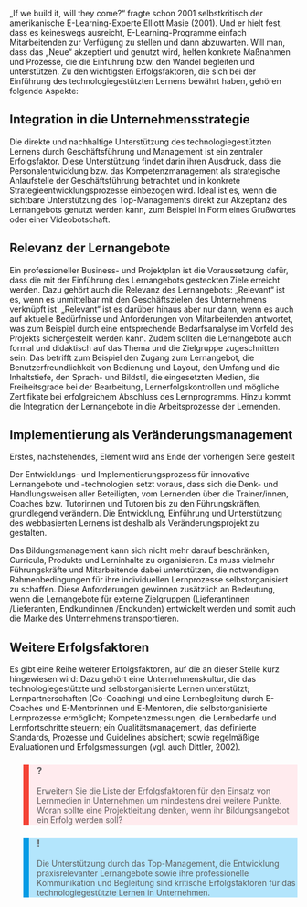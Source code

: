 <!-- filename: 08_Die_Erfolgsfaktoren.md -->
<!-- title: Die Erfolgsfaktoren -->

„If we build it, will they come?“ fragte schon 2001 selbstkritisch der amerikanische E-Learning-Experte Elliott Masie (2001). Und er hielt fest, dass es keineswegs ausreicht, E-Learning-Programme einfach Mitarbeitenden zur Verfügung zu stellen und dann abzuwarten. Will man, dass das „Neue“ akzeptiert und genutzt wird, helfen konkrete Maßnahmen und Prozesse, die die Einführung bzw. den Wandel begleiten und unterstützen. Zu den wichtigsten Erfolgsfaktoren, die sich bei der Einführung des technologiegestützten Lernens bewährt haben, gehören folgende Aspekte:

## Integration in die Unternehmensstrategie

Die direkte und nachhaltige Unterstützung des technologiegestützten Lernens durch Geschäftsführung und Management ist ein zentraler Erfolgsfaktor. Diese Unterstützung findet darin ihren Ausdruck, dass die Personalentwicklung bzw. das Kompetenzmanagement als strategische Anlaufstelle der Geschäftsführung betrachtet und in konkrete Strategieentwicklungsprozesse einbezogen wird. Ideal ist es, wenn die sichtbare Unterstützung des Top-Managements direkt zur Akzeptanz des Lernangebots genutzt werden kann, zum Beispiel in Form eines Grußwortes oder einer Videobotschaft.

## Relevanz der Lernangebote

Ein professioneller Business- und Projektplan ist die Voraussetzung dafür, dass die mit der Einführung des Lernangebots gesteckten Ziele erreicht werden. Dazu gehört auch die Relevanz des Lernangebots: „Relevant“ ist es, wenn es unmittelbar mit den Geschäftszielen des Unternehmens verknüpft ist. „Relevant“ ist es darüber hinaus aber nur dann, wenn es auch auf aktuelle Bedürfnisse und Anforderungen von Mitarbeitenden antwortet, was zum Beispiel durch eine entsprechende Bedarfsanalyse im Vorfeld des Projekts sichergestellt werden kann. Zudem sollten die Lernangebote auch formal und didaktisch auf das Thema und die Zielgruppe zugeschnitten sein: Das betrifft zum Beispiel den Zugang zum Lernangebot, die Benutzerfreundlichkeit von Bedienung und Layout, den Umfang und die Inhaltstiefe, den Sprach- und Bildstil, die eingesetzten Medien, die Freiheitsgrade bei der Bearbeitung, Lernerfolgskontrollen und mögliche Zertifikate bei erfolgreichem Abschluss des Lernprogramms. Hinzu kommt die Integration der Lernangebote in die Arbeitsprozesse der Lernenden.  

## Implementierung als Veränderungsmanagement

Erstes, nachstehendes, Element wird ans Ende der vorherigen Seite gestellt

Der Entwicklungs- und Implementierungsprozess für innovative Lernangebote und -technologien setzt voraus, dass sich die Denk- und Handlungsweisen aller Beteiligten, vom Lernenden über die Trainer/innen, Coaches bzw. Tutorinnen und Tutoren bis zu den Führungskräften, grundlegend verändern. Die Entwicklung, Einführung und Unterstützung des webbasierten Lernens ist deshalb als Veränderungsprojekt zu gestalten.

Das Bildungsmanagement kann sich nicht mehr darauf beschränken, Curricula, Produkte und Lerninhalte zu organisieren. Es muss vielmehr Führungskräfte und Mitarbeitende dabei unterstützen, die notwendigen Rahmenbedingungen für ihre individuellen Lernprozesse selbstorganisiert zu schaffen. Diese Anforderungen gewinnen zusätzlich an Bedeutung, wenn die Lernangebote für externe Zielgruppen (Lieferantinnen /Lieferanten, Endkundinnen /Endkunden) entwickelt werden und somit auch die Marke des Unternehmens transportieren.

## Weitere Erfolgsfaktoren

Es gibt eine Reihe weiterer Erfolgsfaktoren, auf die an dieser Stelle kurz hingewiesen wird: Dazu gehört eine Unternehmenskultur, die das technologiegestützte und selbstorganisierte Lernen unterstützt; Lernpartnerschaften (Co-Coaching) und eine Lernbegleitung durch E-Coaches und E-Mentorinnen und E-Mentoren, die selbstorganisierte Lernprozesse ermöglicht; Kompetenzmessungen, die Lernbedarfe und Lernfortschritte steuern; ein Qualitätsmanagement, das definierte Standards, Prozesse und Guidelines absichert; sowie regelmäßige Evaluationen und Erfolgsmessungen (vgl. auch Dittler, 2002).

<blockquote style="background: #FFEBEE; border-left: 10px solid #F44336">

### ?

Erweitern Sie die Liste der Erfolgsfaktoren für den Einsatz von Lernmedien in Unternehmen um mindestens drei weitere Punkte. Woran sollte eine Projektleitung denken, wenn ihr Bildungsangebot ein Erfolg werden soll?

</blockquote>

<blockquote style="background: #B3E5FC; border-left: 10px solid #039BE5">

### !

Die Unterstützung durch das Top-Management, die Entwicklung praxisrelevanter Lernangebote sowie ihre professionelle Kommunikation und Begleitung sind kritische Erfolgsfaktoren für das technologiegestützte Lernen in Unternehmen.

</blockquote>

